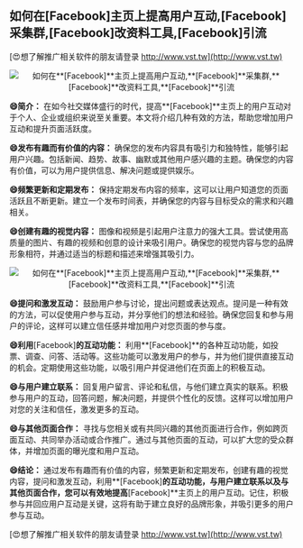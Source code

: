 ## **如何在**[Facebook]**主页上提高用户互动,**[Facebook]**采集群,**[Facebook]**改资料工具,**[Facebook]**引流**

[😍想了解推广相关软件的朋友请登录 http://www.vst.tw](http://www.vst.tw)

 <center><img src="https://vst.tw/MP4/tuiguang/png/3.png" alt="如何在**[Facebook]**主页上提高用户互动,**[Facebook]**采集群,**[Facebook]**改资料工具,**[Facebook]**引流"></center>

**😄简介：**
在如今社交媒体盛行的时代，提高**[Facebook]**主页上的用户互动对于个人、企业或组织来说至关重要。本文将介绍几种有效的方法，帮助您增加用户互动和提升页面活跃度。

**😄发布有趣而有价值的内容：**
确保您的发布内容具有吸引力和独特性，能够引起用户兴趣。包括新闻、趋势、故事、幽默或其他用户感兴趣的主题。确保您的内容有价值，可以为用户提供信息、解决问题或提供娱乐。

**😄频繁更新和定期发布：**
保持定期发布内容的频率，这可以让用户知道您的页面活跃且不断更新。建立一个发布时间表，并确保您的内容与目标受众的需求和兴趣相关。

**😄创建有趣的视觉内容：**
图像和视频是引起用户注意力的强大工具。尝试使用高质量的图片、有趣的视频和创意的设计来吸引用户。确保您的视觉内容与您的品牌形象相符，并通过适当的标题和描述来增强其吸引力。

 <center><img src="https://vst.tw/MP4/tuiguang/png/6.png" alt="如何在**[Facebook]**主页上提高用户互动,**[Facebook]**采集群,**[Facebook]**改资料工具,**[Facebook]**引流"></center>

**😄提问和激发互动：**
鼓励用户参与讨论，提出问题或表达观点。提问是一种有效的方法，可以促使用户参与互动，并分享他们的想法和经验。确保您回复和参与用户的评论，这样可以建立信任感并增加用户对您页面的参与度。

**😄利用**[Facebook]**的互动功能：**
利用**[Facebook]**的各种互动功能，如投票、调查、问答、活动等。这些功能可以激发用户的参与，并为他们提供直接互动的机会。定期使用这些功能，以吸引用户并促进他们在页面上的积极互动。

**😄与用户建立联系：**
回复用户留言、评论和私信，与他们建立真实的联系。积极参与用户的互动，回答问题，解决问题，并提供个性化的反馈。这样可以增加用户对您的关注和信任，激发更多的互动。

**😄与其他页面合作：**
寻找与您相关或有共同兴趣的其他页面进行合作，例如跨页面互动、共同举办活动或合作推广。通过与其他页面的互动，可以扩大您的受众群体，并增加页面的曝光度和用户互动。

**😄结论：**
通过发布有趣而有价值的内容，频繁更新和定期发布，创建有趣的视觉内容，提问和激发互动，利用**[Facebook]**的互动功能，与用户建立联系以及与其他页面合作，您可以有效地提高**[Facebook]**主页上的用户互动。记住，积极参与并回应用户互动是关键，这将有助于建立良好的品牌形象，并吸引更多的用户参与互动。

[😍想了解推广相关软件的朋友请登录 http://www.vst.tw](http://www.vst.tw)



